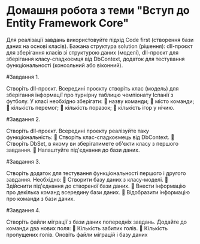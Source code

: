 # Домашня робота з теми "Вступ до Entity Framework Core"

Для реалізації завдань використовуйте підхід Code first (створення бази 
даних на основі класів). Бажана структура solution (рішення): dll-проєкт 
для зберігання класів зі структурою даних (моделі), dll-проєкт для 
зберігання класу-спадкоємця від DbContext, додаток для тестування 
функціональності (консольний або віконний).


#Завдання 1.

Створіть dll-проєкт. Всередині проєкту створіть клас (модель) для 
зберігання інформації про турнірну таблицю чемпіонату Іспанії з 
футболу. У класі необхідно зберігати:
 назву команди;
 місто команди;
 кількість перемог;
 кількість поразок;
 кількість ігор у нічию.

#Завдання 2.

Створіть dll-проєкт. Всередині проекту реалізуйте таку 
функціональність:
 Створіть клас-спадкоємець від DbContext.
 Створіть DbSet, в якому ви зберігатимете об'єкти класу з 
першого завдання.
 Налаштуйте під'єднання до бази даних.

#Завдання 3.

Створіть додаток для тестування функціональності першого і 
другого завдання. Необхідно:
 Створити базу даних з класу-моделі.
 Здійснити під'єднання до створеної бази даних.
 Внести інформацію про декілька команд всередину бази 
даних.
 Відобразити інформацію про команди з бази даних.

#Завдання 4.

Створіть файли міграції з бази даних попередніх завдань. 
Додайте до команди два нових поля:
 Кількість забитих голів.
 Кількість пропущених голів.
Оновіть файли міграцій і базу даних
